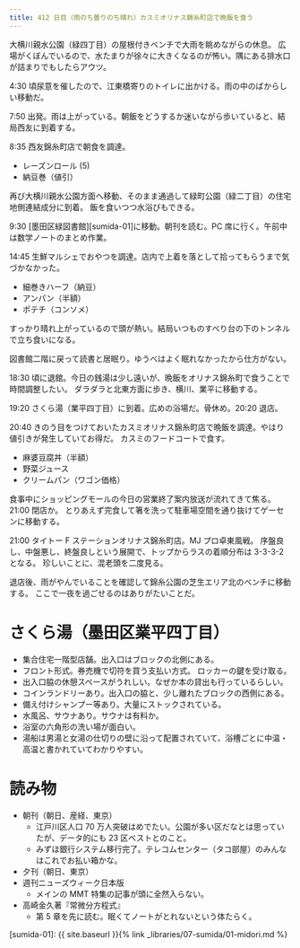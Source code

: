 ```yaml
---
title: 412 日目（雨のち曇りのち晴れ）カスミオリナス錦糸町店で晩飯を食う
---
```


大横川親水公園（緑四丁目）の屋根付きベンチで大雨を眺めながらの休息。
広場がくぼんでいるので、水たまりが徐々に大きくなるのが怖い。隅にある排水口が詰まりでもしたらアウツ。

4:30 頃尿意を催したので、江東橋寄りのトイレに出かける。雨の中のばからしい移動だ。

7:50 出発。雨は上がっている。朝飯をどうするか迷いながら歩いていると、結局西友に到着する。

8:35 西友錦糸町店で朝食を調達。
* レーズンロール (5)
* 納豆巻（値引）

再び大横川親水公園方面へ移動、そのまま通過して緑町公園（緑二丁目）の住宅地側連結成分に到着。
飯を食いつつ水浴びもできる。

9:30 [墨田区緑図書館][sumida-01]に移動。朝刊を読む。PC 席に行く。午前中は数学ノートのまとめ作業。

14:45 生鮮マルシェでおやつを調達。店内で上着を落として拾ってもらうまで気づかなかった。
* 細巻きハーフ（納豆）
* アンパン（半額）
* ポテチ（コンソメ）

すっかり晴れ上がっているので頭が熱い。結局いつものすべり台の下のトンネルで立ち食いになる。

図書館二階に戻って読書と居眠り。ゆうべはよく眠れなかったから仕方がない。

18:30 頃に退館。今日の銭湯は少し遠いが、晩飯をオリナス錦糸町で食うことで時間調整したい。
ダラダラと北東方面に歩き、横川、業平に移動する。

19:20 さくら湯（業平四丁目）に到着。広めの浴場だ。骨休め。20:20 退店。

20:40 きのう目をつけておいたカスミオリナス錦糸町店で晩飯を調達。やはり値引きが発生していてお得だ。
カスミのフードコートで食す。
* 麻婆豆腐丼（半額）
* 野菜ジュース
* クリームパン（ワゴン価格）

食事中にショッピングモールの今日の営業終了案内放送が流れてきて焦る。21:00 閉店か。
とりあえず完食して箸を洗って駐車場空間を通り抜けてゲーセンに移動する。

21:00 タイトー F ステーションオリナス錦糸町店。MJ プロ卓東風戦。
序盤良し、中盤悪し、終盤良しという展開で、トップからラスの着順分布は 3-3-3-2 となる。
珍しいことに、混老頭を二度見る。

退店後、雨がやんでいることを確認して錦糸公園の芝生エリア北のベンチに移動する。
ここで一夜を過ごせるのはありがたいことだ。

# さくら湯（墨田区業平四丁目）

* 集合住宅一階型店舗。出入口はブロックの北側にある。
* フロント形式。券売機で切符を買う支払い方式。 ロッカーの鍵を受け取る。
* 出入口脇の休憩スペースがうれしい。なぜか本の貸出も行っているらしい。
* コインランドリーあり。出入口の脇と、少し離れたブロックの西側にある。
* 備え付けシャンプー等あり。大量にストックされている。
* 水風呂、サウナあり。サウナは有料か。
* 浴室の六角形の洗い場が面白い。
* 湯船は男湯と女湯の仕切りの壁に沿って配置されていて、浴槽ごとに中温・高温と書かれていてわかりやすい。

# 読み物

* 朝刊（朝日、産経、東京）
  * 江戸川区人口 70 万人突破はめでたい。公園が多い区だなとは思っていたが、データ的にも 23 区ベストとのこと。
  * みずほ銀行システム移行完了。テレコムセンター（タコ部屋）のみんなはこれでお払い箱かな。
* 夕刊（朝日、東京）
* 週刊ニューズウィーク日本版
  * メインの MMT 特集の記事が頭に全然入らない。
* 高崎金久著『常微分方程式』
  * 第 5 章を先に読む。眠くてノートがとれないという体たらく。

[sumida-01]: {{ site.baseurl }}{% link _libraries/07-sumida/01-midori.md %}
